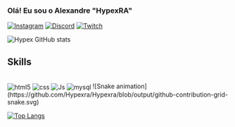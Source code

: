 
### Olá! Eu sou o Alexandre "HypexRA"
[![Instagram](https://img.shields.io/badge/Instagram-E4405F?style=for-the-badge&logo=instagram&logoColor=white)](https://www.instagram.com/hypex.ra/)
[![Discord](https://img.shields.io/badge/Discord-7289DA?style=for-the-badge&logo=discord&logoColor=white)](418528803376201728)
[![Twitch](https://img.shields.io/badge/Twitch-9146FF?style=for-the-badge&logo=twitch&logoColor=white)](https://www.twitch.tv/hypexsc)

![Hypex GitHub stats](https://github-readme-stats.vercel.app/api?username=Hypexra&show_icons=true&theme=cobalt)

## Skills

<div style="display: inline_block"><br/>
 <img align="center" alt="html5" src="https://img.shields.io/badge/HTML5-E34F26?style=for-the-badge&logo=html5&logoColor=white"/>
 <img align="center" alt="css" src="https://img.shields.io/badge/CSS3-1572B6?style=for-the-badge&logo=css3&logoColor=whitee"/>
 <img align="center" alt="Js" src="https://img.shields.io/badge/JavaScript-F7DF1E?style=for-the-badge&logo=javascript&logoColor=black"/>
 <img align="center" alt="mysql" src="https://img.shields.io/badge/MySQL-00000F?style=for-the-badge&logo=mysql&logoColor=white"/>
 ![Snake animation](https://github.com/Hypexra/Hypexra/blob/output/github-contribution-grid-snake.svg)
</div>

[![Top Langs](https://github-readme-stats.vercel.app/api/top-langs/?username=Hypexra&layout=compact)](https://github.com/Hypexra/github-readme-stats)






